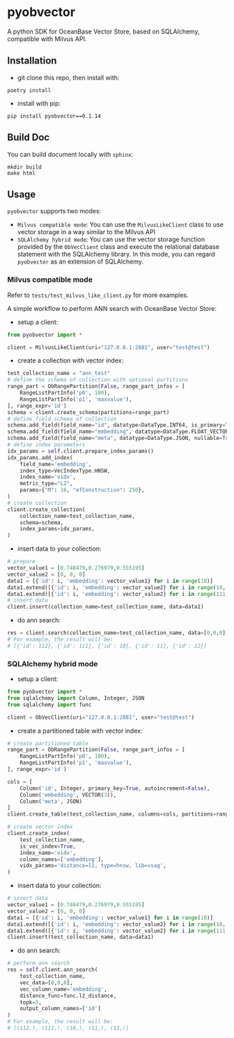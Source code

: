 # pyobvector

A python SDK for OceanBase Vector Store, based on SQLAlchemy, compatible with Milvus API.

## Installation

- git clone this repo, then install with:

```shell
poetry install
```

- install with pip:

```shell
pip install pyobvector==0.1.14
```

## Build Doc

You can build document locally with `sphinx`:

```shell
mkdir build
make html
```

## Usage

`pyobvector` supports two modes:

- `Milvus compatible mode`: You can use the `MilvusLikeClient` class to use vector storage in a way similar to the Milvus API
- `SQLAlchemy hybrid mode`: You can use the vector storage function provided by the `ObVecClient` class and execute the relational database statement with the SQLAlchemy library. In this mode, you can regard `pyobvector` as an extension of SQLAlchemy.

### Milvus compatible mode

Refer to `tests/test_milvus_like_client.py` for more examples.

A simple workflow to perform ANN search with OceanBase Vector Store:

- setup a client:

```python
from pyobvector import *

client = MilvusLikeClient(uri="127.0.0.1:2881", user="test@test")
```

- create a collection with vector index:

```python
test_collection_name = "ann_test"
# define the schema of collection with optional partitions
range_part = ObRangePartition(False, range_part_infos = [
    RangeListPartInfo('p0', 100),
    RangeListPartInfo('p1', 'maxvalue'),
], range_expr='id')
schema = client.create_schema(partitions=range_part)
# define field schema of collection
schema.add_field(field_name="id", datatype=DataType.INT64, is_primary=True)
schema.add_field(field_name="embedding", datatype=DataType.FLOAT_VECTOR, dim=3)
schema.add_field(field_name="meta", datatype=DataType.JSON, nullable=True)
# define index parameters
idx_params = self.client.prepare_index_params()
idx_params.add_index(
    field_name='embedding',
    index_type=VecIndexType.HNSW,
    index_name='vidx',
    metric_type="L2",
    params={"M": 16, "efConstruction": 256},
)
# create collection
client.create_collection(
    collection_name=test_collection_name,
    schema=schema,
    index_params=idx_params,
)
```

- insert data to your collection:

```python
# prepare
vector_value1 = [0.748479,0.276979,0.555195]
vector_value2 = [0, 0, 0]
data1 = [{'id': i, 'embedding': vector_value1} for i in range(10)]
data1.extend([{'id': i, 'embedding': vector_value2} for i in range(10, 13)])
data1.extend([{'id': i, 'embedding': vector_value2} for i in range(111, 113)])
# insert data
client.insert(collection_name=test_collection_name, data=data1)
```

- do ann search:

```python
res = client.search(collection_name=test_collection_name, data=[0,0,0], anns_field='embedding', limit=5, output_fields=['id'])
# For example, the result will be:
# [{'id': 112}, {'id': 111}, {'id': 10}, {'id': 11}, {'id': 12}]
```

### SQLAlchemy hybrid mode

- setup a client:

```python
from pyobvector import *
from sqlalchemy import Column, Integer, JSON
from sqlalchemy import func

client = ObVecClient(uri="127.0.0.1:2881", user="test@test")
```

- create a partitioned table with vector index:

```python
# create partitioned table
range_part = ObRangePartition(False, range_part_infos = [
    RangeListPartInfo('p0', 100),
    RangeListPartInfo('p1', 'maxvalue'),
], range_expr='id')

cols = [
    Column('id', Integer, primary_key=True, autoincrement=False),
    Column('embedding', VECTOR(3)),
    Column('meta', JSON)
]
client.create_table(test_collection_name, columns=cols, partitions=range_part)

# create vector index
client.create_index(
    test_collection_name, 
    is_vec_index=True, 
    index_name='vidx',
    column_names=['embedding'],
    vidx_params='distance=l2, type=hnsw, lib=vsag',
)
```

- insert data to your collection:

```python
# insert data
vector_value1 = [0.748479,0.276979,0.555195]
vector_value2 = [0, 0, 0]
data1 = [{'id': i, 'embedding': vector_value1} for i in range(10)]
data1.extend([{'id': i, 'embedding': vector_value2} for i in range(10, 13)])
data1.extend([{'id': i, 'embedding': vector_value2} for i in range(111, 113)])
client.insert(test_collection_name, data=data1)
```

- do ann search:

```python
# perform ann search
res = self.client.ann_search(
    test_collection_name, 
    vec_data=[0,0,0], 
    vec_column_name='embedding',
    distance_func=func.l2_distance,
    topk=5,
    output_column_names=['id']
)
# For example, the result will be:
# [(112,), (111,), (10,), (11,), (12,)]
```
